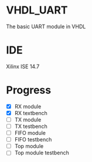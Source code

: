 # VHDL_UART
The basic UART module in VHDL
# IDE
Xilinx ISE 14.7
# Progress 
- [x] RX module
- [x] RX textbench
- [ ] TX module
- [ ] TX testbench
- [ ] FIFO module
- [ ] FIFO testbench
- [ ] Top module
- [ ] Top module testbench
